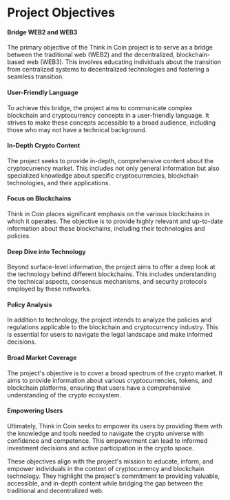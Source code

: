 # Project Objectives

#### Bridge WEB2 and WEB3

The primary objective of the Think in Coin project is to serve as a bridge between the traditional web (WEB2) and the decentralized, blockchain-based web (WEB3). This involves educating individuals about the transition from centralized systems to decentralized technologies and fostering a seamless transition.

#### User-Friendly Language

To achieve this bridge, the project aims to communicate complex blockchain and cryptocurrency concepts in a user-friendly language. It strives to make these concepts accessible to a broad audience, including those who may not have a technical background.

#### In-Depth Crypto Content

The project seeks to provide in-depth, comprehensive content about the cryptocurrency market. This includes not only general information but also specialized knowledge about specific cryptocurrencies, blockchain technologies, and their applications.

#### Focus on Blockchains

Think in Coin places significant emphasis on the various blockchains in which it operates. The objective is to provide highly relevant and up-to-date information about these blockchains, including their technologies and policies.

#### Deep Dive into Technology

Beyond surface-level information, the project aims to offer a deep look at the technology behind different blockchains. This includes understanding the technical aspects, consensus mechanisms, and security protocols employed by these networks.

#### Policy Analysis

In addition to technology, the project intends to analyze the policies and regulations applicable to the blockchain and cryptocurrency industry. This is essential for users to navigate the legal landscape and make informed decisions.

#### Broad Market Coverage

The project's objective is to cover a broad spectrum of the crypto market. It aims to provide information about various cryptocurrencies, tokens, and blockchain platforms, ensuring that users have a comprehensive understanding of the crypto ecosystem.

#### Empowering Users&#x20;

Ultimately, Think in Coin seeks to empower its users by providing them with the knowledge and tools needed to navigate the crypto universe with confidence and competence. This empowerment can lead to informed investment decisions and active participation in the crypto space.

These objectives align with the project's mission to educate, inform, and empower individuals in the context of cryptocurrency and blockchain technology. They highlight the project's commitment to providing valuable, accessible, and in-depth content while bridging the gap between the traditional and decentralized web.
